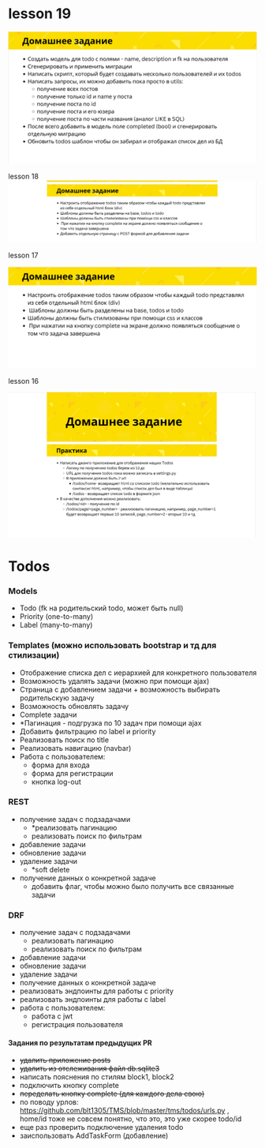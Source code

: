 # lesson 19
![20-30-56.png](screens%2F20-30-56.png)

lesson 18
![23-53-36.png](screens%2F23-53-36.png)

lesson 17

![17-17-19.png](screens%2F17-17-19.png)

lesson 16

![17-30-23.png](screens%2F17-30-23.png)

# Todos

### Models
- Todo (fk на родительский todo, может быть null)
- Priority (one-to-many)
- Label (many-to-many)

### Templates (можно использовать bootstrap и тд для стилизации)

- Отображение списка дел с иерархией для конкретного пользователя
- Возможность удалять задачи (можно при помощи ajax)
- Страница с добавлением задачи + возможность выбирать родительскую задачу
- Возможность обновлять задачу
- Complete задачи
- *Пагинация - подгрузка по 10 задач при помощи ajax
- Добавить фильтрацию по label и priority
- Реализовать поиск по title
- Реализовать навигацию (navbar)
- Работа с пользователем:
  - форма для входа
  - форма для регистрации
  - кнопка log-out

### REST

- получение задач с подзадачами
  - *реализовать пагинацию
  - реализовать поиск по фильтрам
- добавление задачи
- обновление задачи
- удаление задачи
  - *soft delete
- получение данных о конкретной задаче
  - добавить флаг, чтобы можно было получить все связанные задачи

### DRF

- получение задач с подзадачами
  - реализовать пагинацию
  - реализовать поиск по фильтрам
- добавление задачи
- обновление задачи
- удаление задачи
- получение данных о конкретной задаче
- реализовать эндпоинты для работы с priority
- реализовать эндпоинты для работы с label
- работа с пользователем:
  - работа с jwt
  - регистрация пользователя


#### Задания по результатам предыдущих PR

* ~~удалить приложение posts~~
* ~~удалить из отслеживания файл db.sqlite3~~
* написать пояснения по стилям block1, block2
* подключить кнопку complete
* ~~переделать кнопку complete (для каждого дела свою)~~
* по поводу урлов: https://github.com/blt1305/TMS/blob/master/tms/todos/urls.py , home/id тоже не совсем понятно, что это, это уже скорее todo/id
* еще раз проверить подключение удаления todo
* заиспользовать AddTaskForm (добавление)
